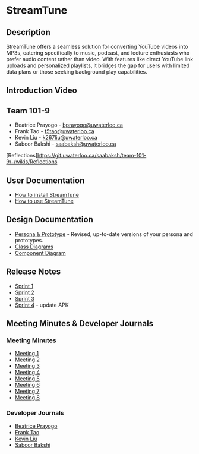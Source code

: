 # StreamTune

## Description

StreamTune offers a seamless solution for converting YouTube videos into MP3s, catering specifically to music, podcast, and lecture enthusiasts who prefer
audio content rather than video. With features like direct YouTube link uploads and personalized playlists, it bridges the gap for users with limited data
plans or those seeking background play capabilities. 

## Introduction Video

## Team 101-9
* Beatrice Prayogo - bprayogo@uwaterloo.ca
* Frank Tao - f5tao@uwaterloo.ca
* Kevin Liu - k267liu@uwaterloo.ca
* Saboor Bakshi - saabaksh@uwaterloo.ca

[Reflections]https://git.uwaterloo.ca/saabaksh/team-101-9/-/wikis/Reflections

## User Documentation

* [How to install StreamTune](https://git.uwaterloo.ca/saabaksh/team-101-9/-/wikis/How-to-install-StreamTune)
* [How to use StreamTune](https://git.uwaterloo.ca/saabaksh/team-101-9/-/wikis/How-to-use-StreamTune)

## Design Documentation

* [Persona & Prototype](https://git.uwaterloo.ca/saabaksh/team-101-9/-/wikis/Project-Proposal) - Revised, up-to-date versions of your persona and prototypes.
* [Class Diagrams](https://git.uwaterloo.ca/saabaksh/team-101-9/-/wikis/Class-Diagrams)
* [Component Diagram](https://git.uwaterloo.ca/saabaksh/team-101-9/-/wikis/Component-Diagram)

## Release Notes

* [Sprint 1](https://git.uwaterloo.ca/saabaksh/team-101-9/-/wikis/Release-Notes:-Sprint-1)
* [Sprint 2](https://git.uwaterloo.ca/saabaksh/team-101-9/-/wikis/Release-Notes:-Sprint-2)
* [Sprint 3](https://git.uwaterloo.ca/saabaksh/team-101-9/-/wikis/Release-Notes:-Sprint-3)
* [Sprint 4](https://git.uwaterloo.ca/saabaksh/team-101-9/-/wikis/Release-Notes:-Sprint-4) - update APK

## Meeting Minutes & Developer Journals

### Meeting Minutes
* [Meeting 1](https://git.uwaterloo.ca/saabaksh/team-101-9/-/wikis/Meeting-Minutes/Meeting-Minutes-1)
* [Meeting 2](https://git.uwaterloo.ca/saabaksh/team-101-9/-/wikis/Meeting-Minutes/Meeting-Minutes-2)
* [Meeting 3](https://git.uwaterloo.ca/saabaksh/team-101-9/-/wikis/Meeting-Minutes/Meeting-Minutes-3)
* [Meeting 4](https://git.uwaterloo.ca/saabaksh/team-101-9/-/wikis/Meeting-Minutes/Meeting-Minutes-4)
* [Meeting 5](https://git.uwaterloo.ca/saabaksh/team-101-9/-/wikis/Meeting-Minutes/Meeting-Minutes-5)
* [Meeting 6](https://git.uwaterloo.ca/saabaksh/team-101-9/-/wikis/Meeting-Minutes/Meeting-Minutes-6)
* [Meeting 7](https://git.uwaterloo.ca/saabaksh/team-101-9/-/wikis/Meeting-Minutes/Meeting-Minutes-7)
* [Meeting 8](https://git.uwaterloo.ca/saabaksh/team-101-9/-/wikis/Meeting-Minutes/Meeting-Minutes-8)

### Developer Journals
* [Beatrice Prayogo](https://git.uwaterloo.ca/saabaksh/team-101-9/-/wikis/Development-Journal/Beatrice-Prayogo)
* [Frank Tao](https://git.uwaterloo.ca/saabaksh/team-101-9/-/wikis/Development-Journal/Frank-Tao)
* [Kevin Liu](https://git.uwaterloo.ca/saabaksh/team-101-9/-/wikis/Development-Journal/Kevin-Liu)
* [Saboor Bakshi](https://git.uwaterloo.ca/saabaksh/team-101-9/-/wikis/Development-Journal/Saboor-Bakshi)

